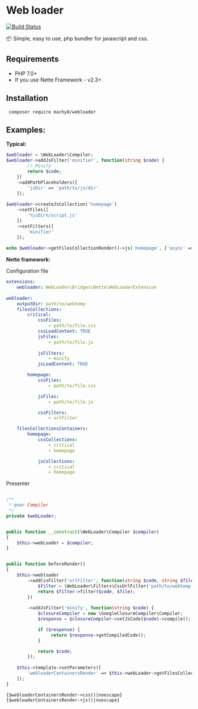 # Web loader
[![Build Status](https://travis-ci.org/Machy8/webloader.svg?branch=master)](https://travis-ci.org/Machy8/webloader)

📦 Simple, easy to use, php bundler for javascript and css.

## Requirements
- PHP 7.0+
- If you use Nette Framework - v2.3+

## Installation
```
 composer require machy8/webloader
```

## Examples:

**Typical:**
```php
$webloader = \WebLoader\Compiler;
$webloader->addJsFilter('minifier', function(string $code) {
        // Minify
        return $code;
    })
    ->addPathPlaceholders([
        'jsDir' => 'path/to/js/dir'
    ]);
    
$webloader->createJsCollection('homepage')
    ->setFiles([
        '%jsDir%/script.js'
    ])
    ->setFilters([
        'minifier'
    ]);
    
echo $webloader->getFilesCollectionRender()->js('homepage', ['async' => TRUE]);
```

**Nette framework:**

Configuration file
````YAML
extensions:
    webloader: WebLoader\Bridges\Nette\WebLoaderExtension
    
webloader:
    outputDir: path/to/webtemp
    filesCollections:
        critical:
            cssFiles:
                - path/to/file.css
            cssLoadContent: TRUE
            jsFiles:
                - path/to/file.js
                
            jsFilters:
                - minify
            jsLoadContent: TRUE

        homepage:
            cssFiles:
                - path/to/file.css

            jsFiles:
                - path/to/file.js

            cssFilters:
                - urlFilter

    filesCollectionsContainers:
        homepage:
            cssCollections:
                - critical
                - homepage

            jsCollections:
                - critical
                - homepage
````

Presenter
````PHP

/**
 * @var Compiler
 */
private $webLoader;


public function __construct(\WebLoader\Compiler $compiler)
{
    $this->webLoader = $compiler;
}


public function beforeRender()
{
    $this->webloader
        ->addCssFilter('urlFilter', function(string $code, string $file) {
            $filter = \WebLoader\Filters\CssUrlFilter('path/to/webtemp');
            return $filter->filter($code, $file);
        })
        
        ->addJsFilter('minify', function(string $code) {
            $closureCompiler = new \GoogleClosureCompiler\Compiler;
            $response = $closureCompiler->setJsCode($code)->compile();

            if ($response) {
                 return $response->getCompiledCode();
            }

            return $code;
        });
       
    $this->template->setParameters([
        'webloaderContainersRender' => $this->webLoader->getFilesCollectionsContainerRender()->selectContainer('homepage')
    ]);
}
````

````LATTE
{$webloaderContainersRender->css()|noescape}
{$webloaderContainersRender->js()|noescape}
````

